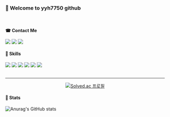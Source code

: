 ### 👋 Welcome to yyh7750 github 
<br>


<!--
**yyh7750/yyh7750** is a ✨ _special_ ✨ repository because its `README.md` (this file) appears on your GitHub profile.

Here are some ideas to get you started:

- 🔭 I’m currently working on ...
- 🌱 I’m currently learning ...
- 👯 I’m looking to collaborate on ...
- 🤔 I’m looking for help with ...
- 💬 Ask me about ...
- 📫 How to reach me: ...
- 😄 Pronouns: ...
- ⚡ Fun fact: ...
-->

#### ☎ Contact Me
<div>
  <a href="https://mail.google.com/" target="_blank"><img src="https://img.shields.io/badge/yyh7750@gmail.com-F44336?style=flat&logo=gmail&logoColor=ffffff"/></a>
  <img src="https://img.shields.io/badge/yyh6290-yellow?style=flat&logo=kakaotalk&logoColor=ffffff"/>
  <a href="https://u0hun.tistory.com/category/" target="_blank"><img src="https://img.shields.io/badge/Tistory-gray?style=flat&logo=blogger&logoColor=ffffff"/></a>
</div>

#### 🤗 Skills
<div>
  <img src="https://img.shields.io/badge/Java-5adeff?style=flat&logo=java&logoColor=ffffff"/>
  <img src="https://img.shields.io/badge/Spring Boot-green?style=flat&logo=springboot&logoColor=ffffff"/>
  <img src="https://img.shields.io/badge/HTML5-orange?style=flat&logo=html5&logoColor=ffffff"/>
  <img src="https://img.shields.io/badge/CSS3-blue?style=flat&logo=css3&logoColor=ffffff"/>
  <img src="https://img.shields.io/badge/JavaScript-yellow?style=flat&logo=javascript&logoColor=ffffff"/>
  <img src="https://img.shields.io/badge/AngularJS-red?style=flat&logo=angularjs&logoColor=ffffff"/>
</div>

<br>
<hr>

<div align="center">

[![Solved.ac
프로필](http://mazassumnida.wtf/api/v2/generate_badge?boj=yyh7750)](https://solved.ac/yyh7750)

</div>

#### 🙌 Stats
![Anurag's GitHub stats](https://github-readme-stats.vercel.app/api?username=yyh7750&show_icons=true&theme=gruvbox)
